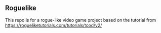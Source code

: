 ## Roguelike

This repo is for a rogue-like video game project based on the tutorial from
https://rogueliketutorials.com/tutorials/tcod/v2/
